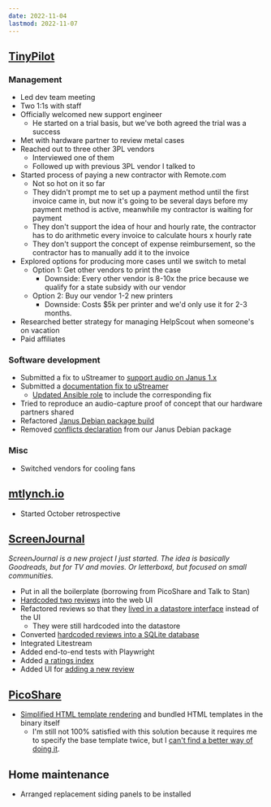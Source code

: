 ```yaml
---
date: 2022-11-04
lastmod: 2022-11-07
---
```


## [TinyPilot](https://tinypilotkvm.com)

### Management

- Led dev team meeting
- Two 1:1s with staff
- Officially welcomed new support engineer
  - He started on a trial basis, but we've both agreed the trial was a success
- Met with hardware partner to review metal cases
- Reached out to three other 3PL vendors
  - Interviewed one of them
  - Followed up with previous 3PL vendor I talked to
- Started process of paying a new contractor with Remote.com
  - Not so hot on it so far
  - They didn't prompt me to set up a payment method until the first invoice came in, but now it's going to be several days before my payment method is active, meanwhile my contractor is waiting for payment
  - They don't support the idea of hour and hourly rate, the contractor has to do arithmetic every invoice to calculate hours x hourly rate
  - They don't support the concept of expense reimbursement, so the contractor has to manually add it to the invoice
- Explored options for producing more cases until we switch to metal
  - Option 1: Get other vendors to print the case
    - Downside: Every other vendor is 8-10x the price because we qualify for a state subsidy with our vendor
  - Option 2: Buy our vendor 1-2 new printers
    - Downside: Costs $5k per printer and we'd only use it for 2-3 months.
- Researched better strategy for managing HelpScout when someone's on vacation
- Paid affiliates

### Software development

- Submitted a fix to uStreamer to [support audio on Janus 1.x](https://github.com/pikvm/ustreamer/pull/182)
- Submitted a [documentation fix to uStreamer](https://github.com/pikvm/ustreamer/pull/184)
  - [Updated Ansible role](https://github.com/tiny-pilot/ansible-role-ustreamer/pull/71) to include the corresponding fix
- Tried to reproduce an audio-capture proof of concept that our hardware partners shared
- Refactored [Janus Debian package build](https://github.com/tiny-pilot/janus-debian/pull/6)
- Removed [conflicts declaration](https://github.com/tiny-pilot/janus-debian/pull/7) from our Janus Debian package

### Misc

- Switched vendors for cooling fans

## [mtlynch.io](https://mtlynch.io)

- Started October retrospective

## [ScreenJournal](https://github.com/mtlynch/screenjournal)

_ScreenJournal is a new project I just started. The idea is basically Goodreads, but for TV and movies. Or letterboxd, but focused on small communities._

- Put in all the boilerplate (borrowing from PicoShare and Talk to Stan)
- [Hardcoded two reviews](https://github.com/mtlynch/screenjournal/pull/19) into the web UI
- Refactored reviews so that they [lived in a datastore interface](https://github.com/mtlynch/screenjournal/pull/20) instead of the UI
  - They were still hardcoded into the datastore
- Converted [hardcoded reviews into a SQLite database](https://github.com/mtlynch/screenjournal/pull/22)
- Integrated Litestream
- Added end-to-end tests with Playwright
- Added [a ratings index](BpLn.webp)
- Added UI for [adding a new review](https://github.com/mtlynch/screenjournal/pull/28)

## [PicoShare](https://pico.rocks)

- [Simplified HTML template rendering](https://github.com/mtlynch/picoshare/pull/348) and bundled HTML templates in the binary itself
  - I'm still not 100% satisfied with this solution because it requires me to specify the base template twice, but I [can't find a better way of doing it](https://twitter.com/deliberatecoder/status/1587256105524203522).

## Home maintenance

- Arranged replacement siding panels to be installed
